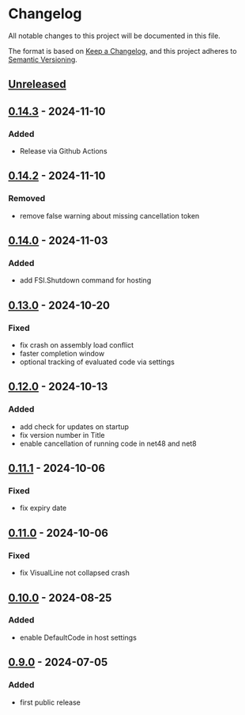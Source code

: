 # Changelog

All notable changes to this project will be documented in this file.

The format is based on [Keep a Changelog](https://keepachangelog.com/en/1.0.0/),
and this project adheres to [Semantic Versioning](https://semver.org/spec/v2.0.0.html).


## [Unreleased]

## [0.14.3] - 2024-11-10
### Added
- Release via Github Actions

## [0.14.2] - 2024-11-10
### Removed
- remove false warning about missing cancellation token

## [0.14.0] - 2024-11-03
### Added
- add FSI.Shutdown command for hosting

## [0.13.0] - 2024-10-20
### Fixed
- fix crash on assembly load conflict
- faster completion window
- optional tracking of evaluated code via settings

## [0.12.0] - 2024-10-13
### Added
- add check for updates on startup
- fix version number in Title
- enable cancellation of running code in net48 and net8

## [0.11.1] - 2024-10-06
### Fixed
- fix expiry date

## [0.11.0] - 2024-10-06
### Fixed
- fix VisualLine not collapsed crash

## [0.10.0] - 2024-08-25
### Added
- enable DefaultCode in host settings

## [0.9.0] - 2024-07-05
### Added
- first public release

[Unreleased]: https://github.com/goswinr/Fesher/compare/0.14.3...HEAD
[0.14.3]: https://github.com/goswinr/Fesher/compare/0.14.2...0.14.3
[0.14.2]: https://github.com/goswinr/Fesher/compare/0.14.0...0.14.2
[0.14.0]: https://github.com/goswinr/Fesher/compare/0.13.0...0.14.0
[0.13.0]: https://github.com/goswinr/Fesher/compare/0.12.0...0.13.0
[0.12.0]: https://github.com/goswinr/Fesher/compare/0.11.1...0.12.0
[0.11.1]: https://github.com/goswinr/Fesher/compare/0.11.0...0.11.1
[0.11.0]: https://github.com/goswinr/Fesher/compare/0.10.0...0.11.0
[0.10.0]: https://github.com/goswinr/Fesher/compare/0.9.0...0.10.0
[0.9.0]: https://github.com/goswinr/Fesher/releases/tag/0.9.0

<!-- use to get tag dates:
git log --tags --simplify-by-decoration --pretty="format:%ci %d"
-->
